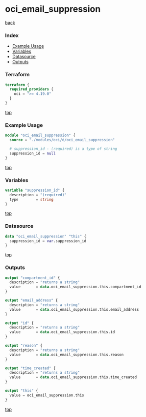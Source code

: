 # oci_email_suppression

[back](../oci.md)

### Index

- [Example Usage](#example-usage)
- [Variables](#variables)
- [Datasource](#datasource)
- [Outputs](#outputs)

### Terraform

```terraform
terraform {
  required_providers {
    oci = ">= 4.19.0"
  }
}
```

[top](#index)

### Example Usage

```terraform
module "oci_email_suppression" {
  source = "./modules/oci/d/oci_email_suppression"

  # suppression_id - (required) is a type of string
  suppression_id = null
}
```

[top](#index)

### Variables

```terraform
variable "suppression_id" {
  description = "(required)"
  type        = string
}
```

[top](#index)

### Datasource

```terraform
data "oci_email_suppression" "this" {
  suppression_id = var.suppression_id
}
```

[top](#index)

### Outputs

```terraform
output "compartment_id" {
  description = "returns a string"
  value       = data.oci_email_suppression.this.compartment_id
}

output "email_address" {
  description = "returns a string"
  value       = data.oci_email_suppression.this.email_address
}

output "id" {
  description = "returns a string"
  value       = data.oci_email_suppression.this.id
}

output "reason" {
  description = "returns a string"
  value       = data.oci_email_suppression.this.reason
}

output "time_created" {
  description = "returns a string"
  value       = data.oci_email_suppression.this.time_created
}

output "this" {
  value = oci_email_suppression.this
}
```

[top](#index)